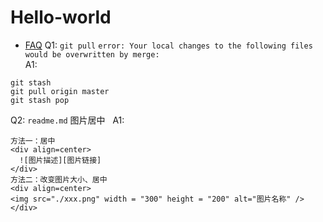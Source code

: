 # Hello-world
- [FAQ](#faq)
Q1: `git pull` `error: Your local changes to the following files would be overwritten by merge:`  
A1:  
```
git stash
git pull origin master
git stash pop
```

Q2: `readme.md` 图片居中  
A1:  
```
方法一：居中
<div align=center> 
  ![图片描述][图片链接] 
</div>
方法二：改变图片大小、居中
<div align=center> 
<img src="./xxx.png" width = "300" height = "200" alt="图片名称" />
</div>
```


